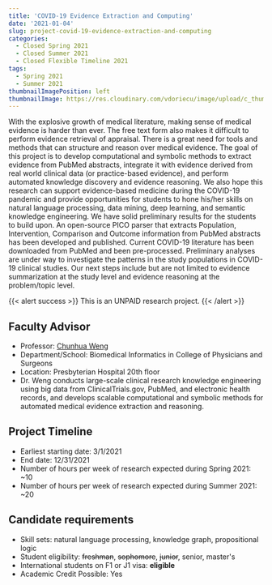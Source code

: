 ```yaml
---
title: 'COVID-19 Evidence Extraction and Computing'
date: '2021-01-04'
slug: project-covid-19-evidence-extraction-and-computing
categories:
  - Closed Spring 2021
  - Closed Summer 2021
  - Closed Flexible Timeline 2021
tags:
  - Spring 2021
  - Summer 2021
thumbnailImagePosition: left
thumbnailImage: https://res.cloudinary.com/vdoriecu/image/upload/c_thumb,w_200,g_face/v1579110178/construction_c6dqbd.png
---
```

With the explosive growth of medical literature, making sense of medical evidence is harder than ever. The free text form also makes it difficult to perform evidence retrieval of appraisal. There is a great need for tools and methods that can structure and reason over medical evidence. The goal of this project is to develop computational and symbolic methods to extract evidence from PubMed abstracts, integrate it with evidence derived from real world clinical data (or practice-based evidence), and perform automated knowledge discovery and evidence reasoning. We also hope this research can support evidence-based medicine during the COVID-19 pandemic and provide opportunities for students to hone his/her skills on natural language processing, data mining, deep learning, and semantic knowledge engineering. We have solid preliminary results for the students to build upon. An open-source PICO parser that extracts Population, Intervention, Comparison and Outcome information from PubMed abstracts has been developed and published. Current COVID-19 literature has been downloaded from PubMed and been pre-processed. Preliminary analyses are under way to investigate the patterns in the study populations in COVID-19 clinical studies. Our next steps include but are not limited to evidence summarization at the study level and evidence reasoning at the problem/topic level. 

<!--more-->

{{< alert success >}}
This is an UNPAID research project.
{{< /alert >}}

## Faculty Advisor
+ Professor: [Chunhua Weng](http://people.dbmi.columbia.edu/~chw7007/)
+ Department/School: Biomedical Informatics in College of Physicians and Surgeons
+ Location: Presbyterian Hospital 20th floor
+ Dr. Weng conducts large-scale clinical research knowledge engineering using big data from ClinicalTrials.gov, PubMed, and electronic health records, and develops scalable computational and symbolic methods for automated medical evidence extraction and reasoning.

## Project Timeline
+ Earliest starting date: 3/1/2021
+ End date: 12/31/2021
+ Number of hours per week of research expected during Spring 2021: ~10
+ Number of hours per week of research expected during Summer 2021: ~20

## Candidate requirements
+ Skill sets: natural language processing, knowledge graph, propositional logic
+ Student eligibility: ~~freshman~~, ~~sophomore~~, ~~junior~~, senior, master's
+ International students on F1 or J1 visa: **eligible**
+ Academic Credit Possible: Yes

